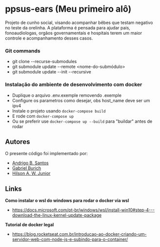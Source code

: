 # ppsus-ears (Meu primeiro alô)
Projeto de cunho social, visando acompanhar bêbes que testam negativo no teste da orelinha. A plataforma 
é pensada para ajudar pais, fonoaudiologas, orgãos governamentais e hospitais terem um maior controle e acompanhamento
desses casos.

### Git commands
- git clone --recurse-submodules
- git submodule update --remote <nome-do-submódulo>
- git submodule update --init --recursive

### Instalação do ambiente de desenvolvimento com docker
- Duplique o arquivo .env.exemple removendo .exemple
- Configure os parametros como desejar, obs host_name deve ser um ipv4
- Instale o projeto usando `docker-compose build` 
- E rode com `docker-compose up`
- Ou se preferir use `docker-compose up --build` para "buildar" antes de rodar

## Autores
O presente código foi implementado por:
* [Andrigo B. Santos](https://github.com/andrigoBS)
* [Gabriel Burich](https://github.com/gabrielburich)
* [Hilson A. W. Junior](https://github.com/Hilson-Alex)

## Links
**Como instalar o wsl do windows para rodar o docker via wsl**
- https://docs.microsoft.com/pt-br/windows/wsl/install-win10#step-4---download-the-linux-kernel-update-package

**Tutorial de docker legal**
- https://blog.rocketseat.com.br/introducao-ao-docker-criando-um-servidor-web-com-node-js-e-subindo-para-o-container/
